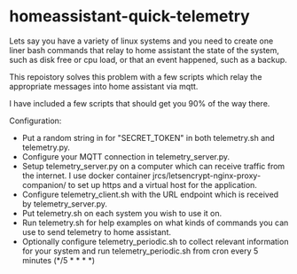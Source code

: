 # homeassistant-quick-telemetry

Lets say you have a variety of linux systems and you need to create one liner bash commands that relay to home assistant the state of the system, such as disk free or cpu load, or that an event happened, such as a backup.

This repoistory solves this problem with a few scripts which relay the appropriate messages into home assistant via mqtt.

I have included a few scripts that should get you 90% of the way there.

Configuration:

- Put a random string in for "SECRET_TOKEN" in both telemetry.sh and telemetry.py.
- Configure your MQTT connection in telemetry_server.py.
- Setup telemetry_server.py on a computer which can receive traffic from the internet.  I use docker container jrcs/letsencrypt-nginx-proxy-companion/ to set up https and a virtual host for the application.
- Configure telemetry_client.sh with the URL endpoint which is received by telemetry_server.py.
- Put telemetry.sh on each system you wish to use it on.
- Run telemetry.sh for help examples on what kinds of commands you can use to send telemetry to home assistant.
- Optionally configure telemetry_periodic.sh to collect relevant information for your system and run telemetry_periodic.sh from cron every 5 minutes (*/5 * * * *)
